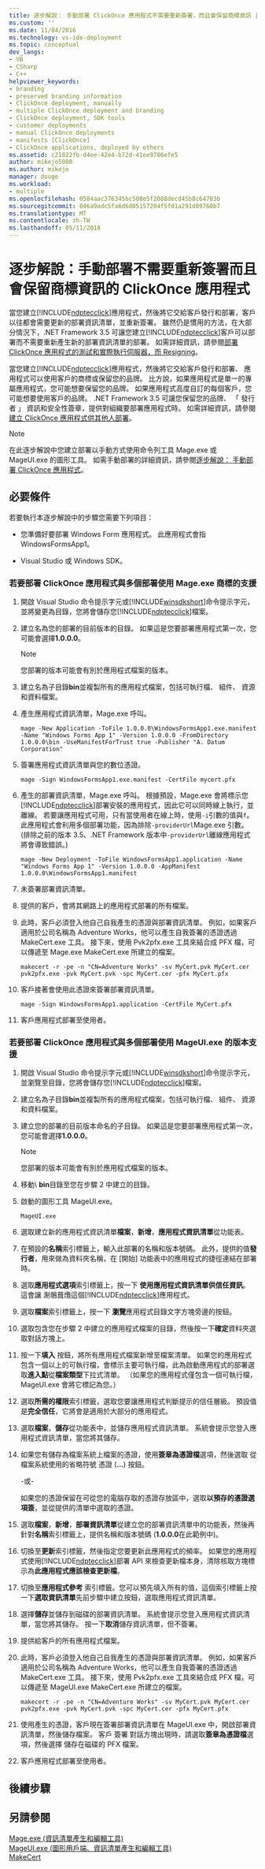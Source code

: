 ```yaml
---
title: 逐步解說： 手動部署 ClickOnce 應用程式不需要重新簽署，而且會保留商標資訊 |Microsoft 文件
ms.custom: ''
ms.date: 11/04/2016
ms.technology: vs-ide-deployment
ms.topic: conceptual
dev_langs:
- VB
- CSharp
- C++
helpviewer_keywords:
- branding
- preserved branding information
- ClickOnce deployment, manually
- multiple ClickOnce deployment and branding
- ClickOnce deployment, SDK tools
- customer deployments
- manual ClickOnce deployments
- manifests [ClickOnce]
- ClickOnce applications, deployed by others
ms.assetid: c21822fb-d4ee-42e4-b72d-41ee9786efe5
author: mikejo5000
ms.author: mikejo
manager: douge
ms.workload:
- multiple
ms.openlocfilehash: 0584aac376345bc508e5f2088decd45b8c64783b
ms.sourcegitcommit: 046a9adc5fa6d6d05157204f5fd1a291d89760b7
ms.translationtype: MT
ms.contentlocale: zh-TW
ms.lasthandoff: 05/11/2018
---
```

# <a name="walkthrough-manually-deploying-a-clickonce-application-that-does-not-require-re-signing-and-that-preserves-branding-information"></a>逐步解說：手動部署不需要重新簽署而且會保留商標資訊的 ClickOnce 應用程式
當您建立[!INCLUDE[ndptecclick](../deployment/includes/ndptecclick_md.md)]應用程式，然後將它交給客戶發行和部署，客戶以往都會需要更新的部署資訊清單，並重新簽署。 雖然仍是慣用的方法，在大部分情況下，.NET Framework 3.5 可讓您建立[!INCLUDE[ndptecclick](../deployment/includes/ndptecclick_md.md)]客戶可以部署而不需要重新產生新的部署資訊清單的部署。 如需詳細資訊，請參閱[部署 ClickOnce 應用程式的測試和實際執行伺服器，而 Resigning](../deployment/deploying-clickonce-applications-for-testing-and-production-without-resigning.md)。  
  
 當您建立[!INCLUDE[ndptecclick](../deployment/includes/ndptecclick_md.md)]應用程式，然後將它交給客戶發行和部署、 應用程式可以使用客戶的商標或保留您的品牌。 比方說，如果應用程式是單一的專屬應用程式，您可能想要保留您的品牌。 如果應用程式高度自訂的每個客戶，您可能想要使用客戶的品牌。 .NET Framework 3.5 可讓您保留您的品牌、 「 發行者 」 資訊和安全性簽章，提供對組織要部署應用程式時。 如需詳細資訊，請參閱[建立 ClickOnce 應用程式供其他人部署](../deployment/creating-clickonce-applications-for-others-to-deploy.md)。  
  
> [!NOTE]
>  在此逐步解說中您建立部署以手動方式使用命令列工具 Mage.exe 或 MageUI.exe 的圖形工具。 如需手動部署的詳細資訊，請參閱[逐步解說： 手動部署 ClickOnce 應用程式](../deployment/walkthrough-manually-deploying-a-clickonce-application.md)。  
  
## <a name="prerequisites"></a>必要條件  
 若要執行本逐步解說中的步驟您需要下列項目：  
  
-   您準備好要部署 Windows Form 應用程式。 此應用程式會指 WindowsFormsApp1。  
  
-   Visual Studio 或 Windows SDK。  
  
### <a name="to-deploy-a-clickonce-application-with-multiple-deployment-and-branding-support-using-mageexe"></a>若要部署 ClickOnce 應用程式與多個部署使用 Mage.exe 商標的支援  
  
1.  開啟 Visual Studio 命令提示字元或[!INCLUDE[winsdkshort](../debugger/debug-interface-access/includes/winsdkshort_md.md)]命令提示字元，並將變更為目錄，您將會儲存您[!INCLUDE[ndptecclick](../deployment/includes/ndptecclick_md.md)]檔案。  
  
2.  建立名為您的部署的目前版本的目錄。 如果這是您要部署應用程式第一次，您可能會選擇**1.0.0.0**。  
  
    > [!NOTE]
    >  您部署的版本可能會有別於應用程式檔案的版本。  
  
3.  建立名為子目錄**bin**並複製所有的應用程式檔案，包括可執行檔、 組件、 資源和資料檔案。  
  
4.  產生應用程式資訊清單，Mage.exe 呼叫。  
  
    ```  
    mage -New Application -ToFile 1.0.0.0\WindowsFormsApp1.exe.manifest -Name "Windows Forms App 1" -Version 1.0.0.0 -FromDirectory 1.0.0.0\bin -UseManifestForTrust true -Publisher "A. Datum Corporation"  
    ```  
  
5.  簽署應用程式資訊清單與您的數位憑證。  
  
    ```  
    mage -Sign WindowsFormsApp1.exe.manifest -CertFile mycert.pfx  
    ```  
  
6.  產生的部署資訊清單，Mage.exe 呼叫。 根據預設，Mage.exe 會將標示您[!INCLUDE[ndptecclick](../deployment/includes/ndptecclick_md.md)]部署安裝的應用程式，因此它可以同時線上執行，並離線。 若要讓應用程式可用，只有當使用者在線上時，使用`-i`引數的值與`f`。 此應用程式會利用多個部署功能，因為排除`-providerUrl`Mage.exe 引數。 (排除之前的版本 3.5、.NET Framework 版本中`-providerUrl`離線應用程式將會導致錯誤。)  
  
    ```  
    mage -New Deployment -ToFile WindowsFormsApp1.application -Name "Windows Forms App 1" -Version 1.0.0.0 -AppManifest 1.0.0.0\WindowsFormsApp1.manifest   
    ```  
  
7.  未簽署部署資訊清單。  
  
8.  提供的客戶，會將其網路上的應用程式部署的所有檔案。  
  
9. 此時，客戶必須登入他自己自我產生的憑證與部署資訊清單。 例如，如果客戶適用於公司名稱為 Adventure Works，他可以產生自我簽署的憑證透過 MakeCert.exe 工具。 接下來，使用 Pvk2pfx.exe 工具來結合成 PFX 檔，可以傳遞至 Mage.exe MakeCert.exe 所建立的檔案。  
  
    ```  
    makecert -r -pe -n "CN=Adventure Works" -sv MyCert.pvk MyCert.cer  
    pvk2pfx.exe -pvk MyCert.pvk -spc MyCert.cer -pfx MyCert.pfx  
    ```  
  
10. 客戶接著會使用此憑證來簽署部署資訊清單。  
  
    ```  
    mage -Sign WindowsFormsApp1.application -CertFile MyCert.pfx  
    ```  
  
11. 客戶應用程式部署至使用者。  
  
### <a name="to-deploy-a-clickonce-application-with-multiple-deployment-and-branding-support-using-mageuiexe"></a>若要部署 ClickOnce 應用程式與多個部署使用 MageUI.exe 的版本支援  
  
1.  開啟 Visual Studio 命令提示字元或[!INCLUDE[winsdkshort](../debugger/debug-interface-access/includes/winsdkshort_md.md)]命令提示字元，並瀏覽至目錄，您將會儲存您[!INCLUDE[ndptecclick](../deployment/includes/ndptecclick_md.md)]檔案。  
  
2.  建立名為子目錄**bin**並複製所有的應用程式檔案，包括可執行檔、 組件、 資源和資料檔案。  
  
3.  建立您的部署的目前版本命名的子目錄。 如果這是您要部署應用程式第一次，您可能會選擇**1.0.0.0**。  
  
    > [!NOTE]
    >  您部署的版本可能會有別於應用程式檔案的版本。  
  
4.  移動\\ **bin**目錄至您在步驟 2 中建立的目錄。  
  
5.  啟動的圖形工具 MageUI.exe。  
  
    ```  
    MageUI.exe  
    ```  
  
6.  選取建立新的應用程式資訊清單**檔案**，**新增**，**應用程式資訊清單**從功能表。  
  
7.  在預設的**名稱**索引標籤上，輸入此部署的名稱和版本號碼。 此外，提供的值**發行者**，用來做為資料夾名稱，在 [開始] 功能表中的應用程式的捷徑連結在部署時。  
  
8.  選取**應用程式選項**索引標籤上，按一下 **使用應用程式資訊清單供信任資訊**。 這會讓 淛鵸葺爦這個[!INCLUDE[ndptecclick](../deployment/includes/ndptecclick_md.md)]應用程式。  
  
9. 選取**檔案**索引標籤上，按一下 **瀏覽**應用程式目錄文字方塊旁邊的按鈕。  
  
10. 選取包含您在步驟 2 中建立的應用程式檔案的目錄，然後按一下**確定**資料夾選取對話方塊上。  
  
11. 按一下**填入** 按鈕，將所有應用程式檔案新增至檔案清單。 如果您的應用程式包含一個以上的可執行檔，會標示主要可執行檔，此為啟動應用程式的部署選取**進入點**從**檔案類型**下拉式清單。 （如果您的應用程式僅包含一個可執行檔，MageUI.exe 會將它標記為您。）  
  
12. 選取**所需的權限**索引標籤，選取您要讓應用程式判斷提示的信任層級。 預設值是**完全信任**，它將會是適用於大部分的應用程式。  
  
13. 選取**檔案**，**儲存**從功能表中，並儲存應用程式資訊清單。 系統會提示您登入應用程式資訊清單，當您將其儲存。  
  
14. 如果您有儲存為檔案系統上檔案的憑證，使用**簽章為憑證檔**選項，然後選取 從檔案系統使用的省略符號 憑證 (**...**) 按鈕。  
  
     -或-  
  
     如果您的憑證保留在可從您的電腦存取的憑證存放區中，選取**以預存的憑證選項簽**，並從提供的清單中選取的憑證。  
  
15. 選取**檔案**，**新增**，**部署資訊清單**從建立您的部署資訊清單中的功能表，然後再針對**名稱**索引標籤上，提供名稱和版本號碼 (**1.0.0.0**在此範例中)。  
  
16. 切換至**更新**索引標籤，然後指定您要更新此應用程式的頻率。 如果您的應用程式使用[!INCLUDE[ndptecclick](../deployment/includes/ndptecclick_md.md)]部署 API 來檢查更新檔本身，清除核取方塊標示為**此應用程式應該檢查更新檔**。  
  
17. 切換至**應用程式參考** 索引標籤。您可以預先填入所有的值，這個索引標籤上按一下**選取資訊清單**先前步驟中建立按鈕，選取應用程式資訊清單。  
  
18. 選擇**儲存**並儲存到磁碟的部署資訊清單。 系統會提示您登入應用程式資訊清單，當您將其儲存。 按一下**取消**儲存資訊清單，但不簽署。  
  
19. 提供給客戶的所有應用程式檔案。  
  
20. 此時，客戶必須登入他自己自我產生的憑證與部署資訊清單。 例如，如果客戶適用於公司名稱為 Adventure Works，他可以產生自我簽署的憑證透過 MakeCert.exe 工具。 接下來，使用 Pvk2pfx.exe 工具來結合成 PFX 檔，可以傳遞至 MageUI.exe MakeCert.exe 所建立的檔案。  
  
    ```  
    makecert -r -pe -n "CN=Adventure Works" -sv MyCert.pvk MyCert.cer  
    pvk2pfx.exe -pvk MyCert.pvk -spc MyCert.cer -pfx MyCert.pfx  
    ```  
  
21. 使用產生的憑證，客戶現在簽署部署資訊清單在 MageUI.exe 中，開啟部署資訊清單，然後儲存檔案。 客戶 簽署 對話方塊出現時，請選取**簽章為憑證檔**選項，然後選擇 儲存在磁碟的 PFX 檔案。  
  
22. 客戶應用程式部署至使用者。  
  
## <a name="next-steps"></a>後續步驟  
  
## <a name="see-also"></a>另請參閱  
 [Mage.exe (資訊清單產生和編輯工具)](/dotnet/framework/tools/mage-exe-manifest-generation-and-editing-tool)   
 [MageUI.exe (圖形用戶端、資訊清單產生和編輯工具)](/dotnet/framework/tools/mageui-exe-manifest-generation-and-editing-tool-graphical-client)   
 [MakeCert](https://msdn.microsoft.com/library/windows/desktop/aa386968.aspx)